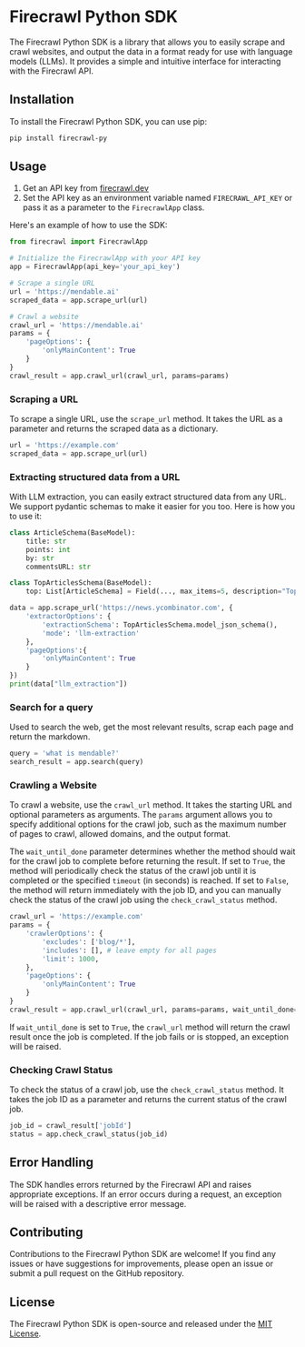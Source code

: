 # Firecrawl Python SDK

The Firecrawl Python SDK is a library that allows you to easily scrape and crawl websites, and output the data in a format ready for use with language models (LLMs). It provides a simple and intuitive interface for interacting with the Firecrawl API.

## Installation

To install the Firecrawl Python SDK, you can use pip:

```bash
pip install firecrawl-py
```

## Usage

1. Get an API key from [firecrawl.dev](https://firecrawl.dev)
2. Set the API key as an environment variable named `FIRECRAWL_API_KEY` or pass it as a parameter to the `FirecrawlApp` class.


Here's an example of how to use the SDK:

```python
from firecrawl import FirecrawlApp

# Initialize the FirecrawlApp with your API key
app = FirecrawlApp(api_key='your_api_key')

# Scrape a single URL
url = 'https://mendable.ai'
scraped_data = app.scrape_url(url)

# Crawl a website
crawl_url = 'https://mendable.ai'
params = {
    'pageOptions': {
        'onlyMainContent': True
    }
}
crawl_result = app.crawl_url(crawl_url, params=params)
```

### Scraping a URL

To scrape a single URL, use the `scrape_url` method. It takes the URL as a parameter and returns the scraped data as a dictionary.

```python
url = 'https://example.com'
scraped_data = app.scrape_url(url)
```
### Extracting structured data from a URL

With LLM extraction, you can easily extract structured data from any URL. We support pydantic schemas to make it easier for you too. Here is how you to use it:

```python
class ArticleSchema(BaseModel):
    title: str
    points: int 
    by: str
    commentsURL: str

class TopArticlesSchema(BaseModel):
    top: List[ArticleSchema] = Field(..., max_items=5, description="Top 5 stories")

data = app.scrape_url('https://news.ycombinator.com', {
    'extractorOptions': {
        'extractionSchema': TopArticlesSchema.model_json_schema(),
        'mode': 'llm-extraction'
    },
    'pageOptions':{
        'onlyMainContent': True
    }
})
print(data["llm_extraction"])
```

### Search for a query

Used to search the web, get the most relevant results, scrap each page and return the markdown.

```python
query = 'what is mendable?'
search_result = app.search(query)
```

### Crawling a Website

To crawl a website, use the `crawl_url` method. It takes the starting URL and optional parameters as arguments. The `params` argument allows you to specify additional options for the crawl job, such as the maximum number of pages to crawl, allowed domains, and the output format.

The `wait_until_done` parameter determines whether the method should wait for the crawl job to complete before returning the result. If set to `True`, the method will periodically check the status of the crawl job until it is completed or the specified `timeout` (in seconds) is reached. If set to `False`, the method will return immediately with the job ID, and you can manually check the status of the crawl job using the `check_crawl_status` method.

```python
crawl_url = 'https://example.com'
params = {
    'crawlerOptions': {
        'excludes': ['blog/*'],
        'includes': [], # leave empty for all pages
        'limit': 1000,
    },
    'pageOptions': {
        'onlyMainContent': True
    }
}
crawl_result = app.crawl_url(crawl_url, params=params, wait_until_done=True, timeout=5)
```

If `wait_until_done` is set to `True`, the `crawl_url` method will return the crawl result once the job is completed. If the job fails or is stopped, an exception will be raised.

### Checking Crawl Status

To check the status of a crawl job, use the `check_crawl_status` method. It takes the job ID as a parameter and returns the current status of the crawl job.

```python
job_id = crawl_result['jobId']
status = app.check_crawl_status(job_id)
```

## Error Handling

The SDK handles errors returned by the Firecrawl API and raises appropriate exceptions. If an error occurs during a request, an exception will be raised with a descriptive error message.

## Contributing

Contributions to the Firecrawl Python SDK are welcome! If you find any issues or have suggestions for improvements, please open an issue or submit a pull request on the GitHub repository.

## License

The Firecrawl Python SDK is open-source and released under the [MIT License](https://opensource.org/licenses/MIT).